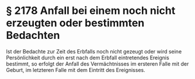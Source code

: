 # § 2178 Anfall bei einem noch nicht erzeugten oder bestimmten Bedachten
Ist der Bedachte zur Zeit des Erbfalls noch nicht gezeugt oder wird seine Persönlichkeit durch ein erst nach dem Erbfall eintretendes Ereignis bestimmt, so erfolgt der Anfall des Vermächtnisses im ersteren Falle mit der Geburt, im letzteren Falle mit dem Eintritt des Ereignisses.